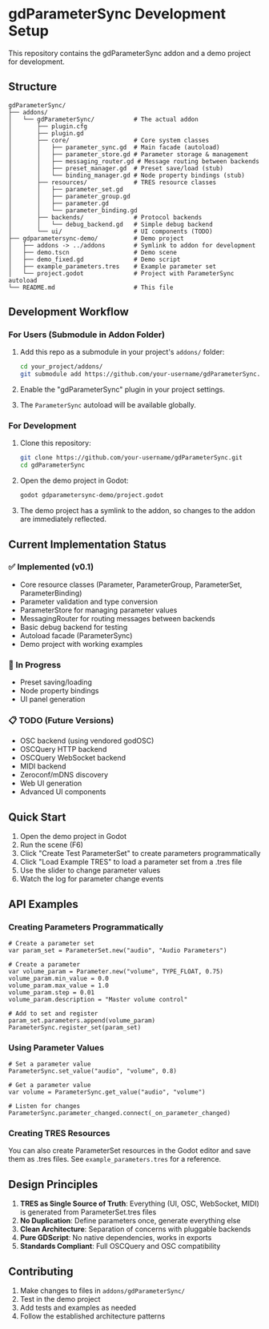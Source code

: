 # gdParameterSync Development Setup

This repository contains the gdParameterSync addon and a demo project for development.

## Structure

```
gdParameterSync/
├── addons/
│   └── gdParameterSync/           # The actual addon
│       ├── plugin.cfg
│       ├── plugin.gd
│       ├── core/                  # Core system classes
│       │   ├── parameter_sync.gd  # Main facade (autoload)
│       │   ├── parameter_store.gd # Parameter storage & management
│       │   ├── messaging_router.gd # Message routing between backends
│       │   ├── preset_manager.gd  # Preset save/load (stub)
│       │   └── binding_manager.gd # Node property bindings (stub)
│       ├── resources/             # TRES resource classes
│       │   ├── parameter_set.gd
│       │   ├── parameter_group.gd
│       │   ├── parameter.gd
│       │   └── parameter_binding.gd
│       ├── backends/              # Protocol backends
│       │   └── debug_backend.gd   # Simple debug backend
│       └── ui/                    # UI components (TODO)
├── gdparametersync-demo/          # Demo project
│   ├── addons -> ../addons        # Symlink to addon for development
│   ├── demo.tscn                  # Demo scene
│   ├── demo_fixed.gd              # Demo script
│   ├── example_parameters.tres    # Example parameter set
│   └── project.godot              # Project with ParameterSync autoload
└── README.md                      # This file
```

## Development Workflow

### For Users (Submodule in Addon Folder)
1. Add this repo as a submodule in your project's `addons/` folder:
   ```bash
   cd your_project/addons/
   git submodule add https://github.com/your-username/gdParameterSync.git
   ```

2. Enable the "gdParameterSync" plugin in your project settings.

3. The `ParameterSync` autoload will be available globally.

### For Development
1. Clone this repository:
   ```bash
   git clone https://github.com/your-username/gdParameterSync.git
   cd gdParameterSync
   ```

2. Open the demo project in Godot:
   ```bash
   godot gdparametersync-demo/project.godot
   ```

3. The demo project has a symlink to the addon, so changes to the addon are immediately reflected.

## Current Implementation Status

### ✅ Implemented (v0.1)
- Core resource classes (Parameter, ParameterGroup, ParameterSet, ParameterBinding)
- Parameter validation and type conversion
- ParameterStore for managing parameter values
- MessagingRouter for routing messages between backends
- Basic debug backend for testing
- Autoload facade (ParameterSync)
- Demo project with working examples

### 🚧 In Progress
- Preset saving/loading
- Node property bindings
- UI panel generation

### 📋 TODO (Future Versions)
- OSC backend (using vendored godOSC)
- OSCQuery HTTP backend
- OSCQuery WebSocket backend
- MIDI backend
- Zeroconf/mDNS discovery
- Web UI generation
- Advanced UI components

## Quick Start

1. Open the demo project in Godot
2. Run the scene (F6)
3. Click "Create Test ParameterSet" to create parameters programmatically
4. Click "Load Example TRES" to load a parameter set from a .tres file
5. Use the slider to change parameter values
6. Watch the log for parameter change events

## API Examples

### Creating Parameters Programmatically

```gdscript
# Create a parameter set
var param_set = ParameterSet.new("audio", "Audio Parameters")

# Create a parameter
var volume_param = Parameter.new("volume", TYPE_FLOAT, 0.75)
volume_param.min_value = 0.0
volume_param.max_value = 1.0
volume_param.step = 0.01
volume_param.description = "Master volume control"

# Add to set and register
param_set.parameters.append(volume_param)
ParameterSync.register_set(param_set)
```

### Using Parameter Values

```gdscript
# Set a parameter value
ParameterSync.set_value("audio", "volume", 0.8)

# Get a parameter value  
var volume = ParameterSync.get_value("audio", "volume")

# Listen for changes
ParameterSync.parameter_changed.connect(_on_parameter_changed)
```

### Creating TRES Resources

You can also create ParameterSet resources in the Godot editor and save them as .tres files. See `example_parameters.tres` for a reference.

## Design Principles

1. **TRES as Single Source of Truth**: Everything (UI, OSC, WebSocket, MIDI) is generated from ParameterSet.tres files
2. **No Duplication**: Define parameters once, generate everything else
3. **Clean Architecture**: Separation of concerns with pluggable backends
4. **Pure GDScript**: No native dependencies, works in exports
5. **Standards Compliant**: Full OSCQuery and OSC compatibility

## Contributing

1. Make changes to files in `addons/gdParameterSync/`
2. Test in the demo project 
3. Add tests and examples as needed
4. Follow the established architecture patterns
